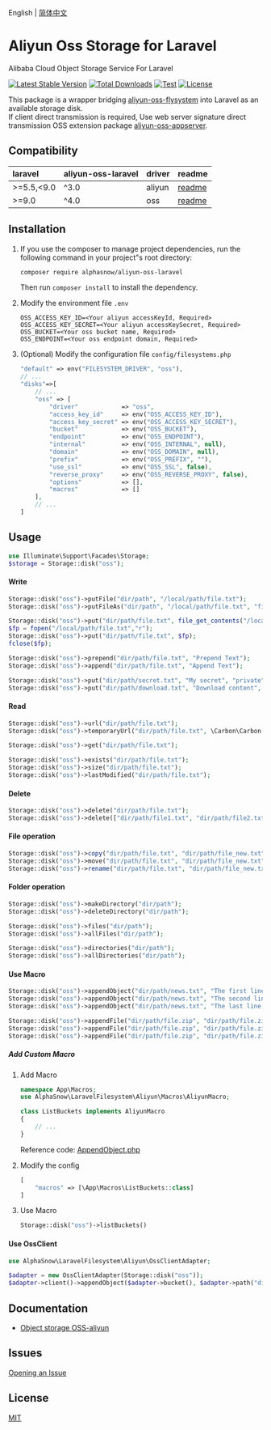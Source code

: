 English | [简体中文](README-CN.md)  

# Aliyun Oss Storage for Laravel
Alibaba Cloud Object Storage Service For Laravel

[![Latest Stable Version](https://poser.pugx.org/alphasnow/aliyun-oss-laravel/v/stable)](https://packagist.org/packages/alphasnow/aliyun-oss-laravel)
[![Total Downloads](https://poser.pugx.org/alphasnow/aliyun-oss-laravel/downloads)](https://packagist.org/packages/alphasnow/aliyun-oss-laravel)
[![Test](https://github.com/alphasnow/aliyun-oss-laravel/workflows/Test/badge.svg?branch=4.x)](https://github.com/alphasnow/aliyun-oss-laravel/actions?query=branch:4.x)
[![License](https://poser.pugx.org/alphasnow/aliyun-oss-laravel/license)](https://packagist.org/packages/alphasnow/aliyun-oss-laravel)

This package is a wrapper bridging [aliyun-oss-flysystem](https://github.com/alphasnow/aliyun-oss-flysystem) into Laravel as an available storage disk.  
If client direct transmission is required, Use web server signature direct transmission OSS extension package [aliyun-oss-appserver](https://github.com/alphasnow/aliyun-oss-appserver).  

## Compatibility

| laravel      | aliyun-oss-laravel | driver | readme |
|:-------------|:-------------------|:-------|:-------|
| \>=5.5,\<9.0 | ^3.0               | aliyun | [readme](https://github.com/alphasnow/aliyun-oss-laravel/blob/3.x/README.md) |
| \>=9.0       | ^4.0               | oss    | [readme](https://github.com/alphasnow/aliyun-oss-laravel/blob/4.x/README.md) |

## Installation
1. If you use the composer to manage project dependencies, run the following command in your project"s root directory:
    ```bash
    composer require alphasnow/aliyun-oss-laravel
    ```
    Then run `composer install` to install the dependency.

2. Modify the environment file `.env`
    ```env
    OSS_ACCESS_KEY_ID=<Your aliyun accessKeyId, Required>
    OSS_ACCESS_KEY_SECRET=<Your aliyun accessKeySecret, Required>
    OSS_BUCKET=<Your oss bucket name, Required>
    OSS_ENDPOINT=<Your oss endpoint domain, Required>
    ```

3. (Optional) Modify the configuration file `config/filesystems.php`
    ```php
    "default" => env("FILESYSTEM_DRIVER", "oss"),
    // ...
    "disks"=>[
        // ...
        "oss" => [
            "driver"            => "oss",
            "access_key_id"     => env("OSS_ACCESS_KEY_ID"),           // Required, YourAccessKeyId
            "access_key_secret" => env("OSS_ACCESS_KEY_SECRET"),       // Required, YourAccessKeySecret
            "bucket"            => env("OSS_BUCKET"),                  // Required, For example: my-bucket
            "endpoint"          => env("OSS_ENDPOINT"),                // Required, For example: oss-cn-shanghai.aliyuncs.com
            "internal"          => env("OSS_INTERNAL", null),          // Optional, For example: oss-cn-shanghai-internal.aliyuncs.com
            "domain"            => env("OSS_DOMAIN", null),            // Optional, For example: oss.my-domain.com
            "prefix"            => env("OSS_PREFIX", ""),              // Optional, The prefix of the store path
            "use_ssl"           => env("OSS_SSL", false),              // Optional, Whether to use HTTPS
            "reverse_proxy"     => env("OSS_REVERSE_PROXY", false),    // Optional, Whether to use the Reverse proxy, such as nginx
            "options"           => [],                                 // Optional, Add global configuration parameters, For example: [\OSS\OssClient::OSS_CHECK_MD5 => false]
            "macros"            => []                                  // Optional, Add custom Macro, For example: [\App\Macros\ListBuckets::class, \App\Macros\CreateBucket::class]
        ],
        // ...
    ]
    ```

## Usage
```php
use Illuminate\Support\Facades\Storage;
$storage = Storage::disk("oss");
```
#### Write
```php
Storage::disk("oss")->putFile("dir/path", "/local/path/file.txt");
Storage::disk("oss")->putFileAs("dir/path", "/local/path/file.txt", "file.txt");

Storage::disk("oss")->put("dir/path/file.txt", file_get_contents("/local/path/file.txt"));
$fp = fopen("/local/path/file.txt","r");
Storage::disk("oss")->put("dir/path/file.txt", $fp);
fclose($fp);

Storage::disk("oss")->prepend("dir/path/file.txt", "Prepend Text"); 
Storage::disk("oss")->append("dir/path/file.txt", "Append Text");

Storage::disk("oss")->put("dir/path/secret.txt", "My secret", "private");
Storage::disk("oss")->put("dir/path/download.txt", "Download content", ["headers" => ["Content-Disposition" => "attachment;filename=download.txt"]]);
```

#### Read
```php
Storage::disk("oss")->url("dir/path/file.txt");
Storage::disk("oss")->temporaryUrl("dir/path/file.txt", \Carbon\Carbon::now()->addMinutes(30));

Storage::disk("oss")->get("dir/path/file.txt"); 

Storage::disk("oss")->exists("dir/path/file.txt"); 
Storage::disk("oss")->size("dir/path/file.txt"); 
Storage::disk("oss")->lastModified("dir/path/file.txt");
```

#### Delete
```php
Storage::disk("oss")->delete("dir/path/file.txt");
Storage::disk("oss")->delete(["dir/path/file1.txt", "dir/path/file2.txt"]);
```

#### File operation
```php
Storage::disk("oss")->copy("dir/path/file.txt", "dir/path/file_new.txt");
Storage::disk("oss")->move("dir/path/file.txt", "dir/path/file_new.txt");
Storage::disk("oss")->rename("dir/path/file.txt", "dir/path/file_new.txt");
```

#### Folder operation
```php
Storage::disk("oss")->makeDirectory("dir/path"); 
Storage::disk("oss")->deleteDirectory("dir/path");

Storage::disk("oss")->files("dir/path");
Storage::disk("oss")->allFiles("dir/path");

Storage::disk("oss")->directories("dir/path"); 
Storage::disk("oss")->allDirectories("dir/path"); 
```

#### Use Macro
```php
Storage::disk("oss")->appendObject("dir/path/news.txt", "The first line paragraph.", 0);
Storage::disk("oss")->appendObject("dir/path/news.txt", "The second line paragraph.", 25);
Storage::disk("oss")->appendObject("dir/path/news.txt", "The last line paragraph.", 51);

Storage::disk("oss")->appendFile("dir/path/file.zip", "dir/path/file.zip.001", 0);
Storage::disk("oss")->appendFile("dir/path/file.zip", "dir/path/file.zip.002", 1024);
Storage::disk("oss")->appendFile("dir/path/file.zip", "dir/path/file.zip.003", 1024);
```

##### Add Custom Macro
1. Add Macro
    ```php
    namespace App\Macros;
    use AlphaSnow\LaravelFilesystem\Aliyun\Macros\AliyunMacro;
    
    class ListBuckets implements AliyunMacro
    {
        // ... 
    }
    ```
   Reference code: [AppendObject.php](https://github.com/alphasnow/aliyun-oss-laravel/blob/4.5.0/src/Macros/AppendObject.php)

2. Modify the config
    ```php
    [
        "macros" => [\App\Macros\ListBuckets::class]
    ]
    ```

3. Use Macro
    ```php
    Storage::disk("oss")->listBuckets()
    ```

#### Use OssClient
```php
use AlphaSnow\LaravelFilesystem\Aliyun\OssClientAdapter;

$adapter = new OssClientAdapter(Storage::disk("oss"));
$adapter->client()->appendObject($adapter->bucket(), $adapter->path("dir/path/file.txt"), "contents", 0, $adapter->options(["visibility" => "private"]));
```

## Documentation
- [Object storage OSS-aliyun](https://www.alibabacloud.com/help/en/object-storage-service)

## Issues
[Opening an Issue](https://github.com/alphasnow/aliyun-oss-laravel/issues/new)

## License
[MIT](LICENSE)